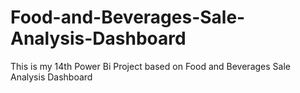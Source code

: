 # Food-and-Beverages-Sale-Analysis-Dashboard

This is my 14th Power Bi Project based on Food and Beverages Sale Analysis Dashboard 
